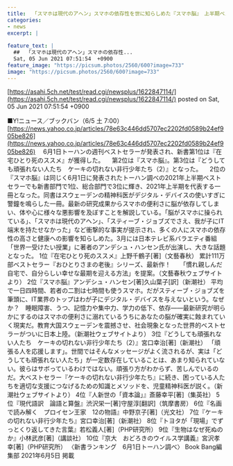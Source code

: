 ```yaml
---
title:  「スマホは現代のアヘン」スマホの依存性を世に知らしめた『スマホ脳』　上半期ベストセラー1位［新書部門］  
categories:
- news
excerpt: |
  
feature_text: |
  ##  「スマホは現代のアヘン」スマホの依存性...
  Sat, 05 Jun 2021 07:51:54  +0900
feature_image: "https://picsum.photos/2560/600?image=733"
image: "https://picsum.photos/2560/600?image=733"
---
```


[https://asahi.5ch.net/test/read.cgi/newsplus/1622847114/](https://asahi.5ch.net/test/read.cgi/newsplus/1622847114/)
posted on Sat, 05 Jun 2021 07:51:54  +0900

<!--more-->

■Y!ニュース／ブックバン（6/5 土 7:00） [https://news.yahoo.co.jp/articles/78e63c446dd5707ec2202fd0589b24ef905be826](https://news.yahoo.co.jp/articles/78e63c446dd5707ec2202fd0589b24ef905be826) 　6月1日トーハンの週刊ベストセラーが発表され、新書第1位は『在宅ひとり死のススメ』が獲得した。 　第2位は『スマホ脳』。第3位は『どうしても頑張れない人たち　ケーキの切れない非行少年たち（2）』となった。 　2位の『スマホ脳』は同じく6月1日に発表されたトーハン調べの2021年上半期ベストセラーでも新書部門で1位、総合部門で3位に輝き、2021年上半期を代表する一冊となった。同書はスウェーデンの精神科医がデジタル・デバイスの使いすぎに警鐘を鳴らした一冊。最新の研究成果からスマホの便利さに脳が依存してしまい、体や心に様々な悪影響を及ぼすことを解説している。「脳がスマホに操られている」、「スマホは現代のアヘン」、「スティーブ・ジョブズでさえ、我が子にIT端末を持たせなかった」など衝撃的な事実が提示され、多くの人にスマホの依存性の高さと健康への影響を知らしめた。3月には日本テレビ系バラエティ番組「世界一受けたい授業」に著者のアンデシュ・ハンセン氏が出演し、大きな話題となった。 1位『在宅ひとり死のススメ』上野千鶴子[著]（文藝春秋） 累計111万部ベストセラー『おひとりさまの老後』シリーズ、最新作！　　「慣れ親しんだ自宅で、自分らしい幸せな最期を迎える方法」を提案。（文藝春秋ウェブサイトより） 2位『スマホ脳』アンデシュ・ハンセン[著]久山葉子[訳]（新潮社） 平均で一日四時間、若者の二割は七時間も使うスマホ。だがスティーブ・ジョブズを筆頭に、IT業界のトップはわが子にデジタル・デバイスを与えないという。なぜか？　睡眠障害、うつ、記憶力や集中力、学力の低下、依存——最新研究が明らかにするのはスマホの便利さに溺れているうちにあなたの脳が確実に蝕まれていく現実だ。教育大国スウェーデンを震撼させ、社会現象となった世界的ベストセラーがついに日本上陸。（新潮社ウェブサイトより） 3位『どうしても頑張れない人たち　ケーキの切れない非行少年たち（2）』宮口幸治[著]（新潮社） 「頑張る人を応援します」。世間ではそんなメッセージがよく流されるが、実は「どうしても頑張れない人たち」が一定数存在していることは、あまり知られていない。彼らはサボっているわけではない。頑張り方がわからず、苦しんでいるのだ。大ベストセラー『ケーキの切れない非行少年たち』に続き、困っている人たちを適切な支援につなげるための知識とメソッドを、児童精神科医が説く。（新潮社ウェブサイトより） 4位『人新世の「資本論」』斎藤幸平[著]（集英社） 5位『現代語訳　論語と算盤』渋沢栄一[著]守屋淳[翻訳]（筑摩書房） 6位『名画で読み解く　プロイセン王家　12の物語』中野京子[著]（光文社） 7位『ケーキの切れない非行少年たち』宮口幸治[著]（新潮社） 8位『トヨタが「現場」でずっとくり返してきた言葉』若松義人[著]（PHP研究所） 9位『生物はなぜ死ぬのか』小林武彦[著]（講談社） 10位『京大　おどろきのウイルス学講義』宮沢孝幸[著]（PHP研究所） 〈新書ランキング　6月1日トーハン調べ〉 Book Bang編集部 2021年6月5日 掲載
